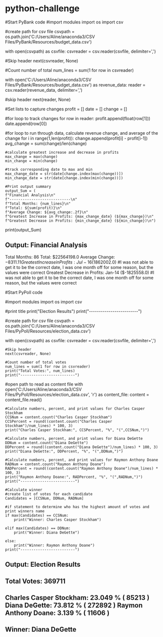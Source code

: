 # python-challenge

#Start PyBank code
#import modules
import os
import csv

#create path for csv file
csvpath = os.path.join('C:/Users/Aline/anaconda3/CSV Files/PyBank/Resources/budget_data.csv')

with open(csvpath) as csvfile:
  csvreader = csv.reader(csvfile, delimiter=',')

  #Skip header
  next(csvreader, None)

  #Count number of total
  num_lines = sum(1 for row in csvreader)

with open('C:/Users/Aline/anaconda3/CSV Files/PyBank/Resources/budget_data.csv') as revenue_data:
  reader = csv.reader(revenue_data, delimiter=',')

  #skip header
  next(reader, None)

  #Set lists to capture changes
  profit = []
  date = []
  change = []

  #for loop to track changes
  for row in reader:
    profit.append(float(row[1]))
    date.append(row[0])

  #for loop to run through data, calculate revenue change, and average of the change 
  for i in range(1,len(profit)):
    change.append(profit[i] - profit[i-1])   
    avg_change = sum(change)/len(change)

    #calculate greatest increase and decrease in profits
    max_change = max(change)
    min_change = min(change)

    #track corresponding date to max and min
    max_change_date = str(date[change.index(max(change))])
    min_change_date = str(date[change.index(min(change))])

    #Print output summary
    output_Sum = (
    f"Financial Analysis\n"
    f"----------------------------\n"
    f"Total Months: {num_lines}\n"
    f"Total: ${sum(profit)}\n"
    f"Average Change: ${avg_change:.2f}\n"
    f"Greatest Increase in Profits: {max_change_date} (${max_change})\n"
    f"Greatest Decrease in Profits: {min_change_date} (${min_change})\n")

  print(output_Sum)

Output:
Financial Analysis
----------------------------
Total Months: 86
Total: $22564198.0
Average Change: $-8311.11
Greatest Increase in Profits: Jul-16 ($1862002.0) #I was not able to get it to be the correct date, I was one month off for some reason, but the values were correct
Greatest Decrease in Profits: Jan-14 ($-1825558.0) #I was not able to get it to be the correct date, I was one month off for some reason, but the values were correct

#Start PyPoll code

#import modules
import os
import csv

#print title
print("Election Results")
print("-------------------------")

#create path for csv file
csvpath = os.path.join('C:/Users/Aline/anaconda3/CSV Files/PyPoll/Resources/election_data.csv')

with open(csvpath) as csvfile:
    csvreader = csv.reader(csvfile, delimiter=',')

    #Skip header
    next(csvreader, None)

    #Count number of total votes
    num_lines = sum(1 for row in csvreader)
    print("Total Votes:", num_lines)
    print("-------------------------")
    
#open path to read as content file
with open('C:/Users/Aline/anaconda3/CSV Files/PyPoll/Resources/election_data.csv', 'r') as content_file:
    content = content_file.read()

    #Calculate numbers, percent, and print values for Charles Casper Stockham
    CCSNum = content.count("Charles Casper Stockham")
    CCSPercent = round((content.count("Charles Casper Stockham")/num_lines) * 100, 3)
    print("Charles Casper Stockham:", CCSPercent, "%", "(",CCSNum,")")

    #Calculate numbers, percent, and print values for Diana DeGette
    DDNum = content.count("Diana DeGette")
    DDPercent = round((content.count("Diana DeGette")/num_lines) * 100, 3)
    print("Diana DeGette:", DDPercent, "%", "(",DDNum,")")

    #Calculate numbers, percent, and print values for Raymon Anthony Doane
    RADNum = content.count("Raymon Anthony Doane")
    RADPercent = round((content.count("Raymon Anthony Doane")/num_lines) * 100, 3)
    print("Raymon Anthony Doane:", RADPercent, "%", "(",RADNum,")")
    print("-------------------------")

    #Calculate winner
    #create list of votes for each candidate
    Candidates = [CCSNum, DDNum, RADNum]

    #if statement to determine who has the highest amount of votes and print winners name
    if max(Candidates) == CCSNum:
        print("Winner: Charles Casper Stockham")

    elif max(Candidates) == DDNum:
        print("Winner: Diana DeGette")

    else:
        print("Winner: Raymon Anthony Doane")
    print("-------------------------")

Output:
Election Results
-------------------------
Total Votes: 369711
-------------------------
Charles Casper Stockham: 23.049 % ( 85213 )
Diana DeGette: 73.812 % ( 272892 )
Raymon Anthony Doane: 3.139 % ( 11606 )
-------------------------
Winner: Diana DeGette
-------------------------
